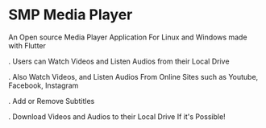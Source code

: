 # SMP Media Player

An Open source Media Player Application For Linux and Windows made with Flutter

. Users can Watch Videos and Listen Audios from their Local Drive

. Also Watch Videos, and Listen Audios From Online Sites such as Youtube, Facebook, Instagram

. Add or Remove Subtitles

. Download Videos and Audios to their Local Drive If it's Possible!
